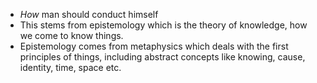 - _How_ man should conduct himself
- This stems from epistemology which is the theory of knowledge, how we come to know things.
- Epistemology comes from metaphysics which deals with the first principles of things, including abstract concepts like knowing, cause, identity, time, space etc.